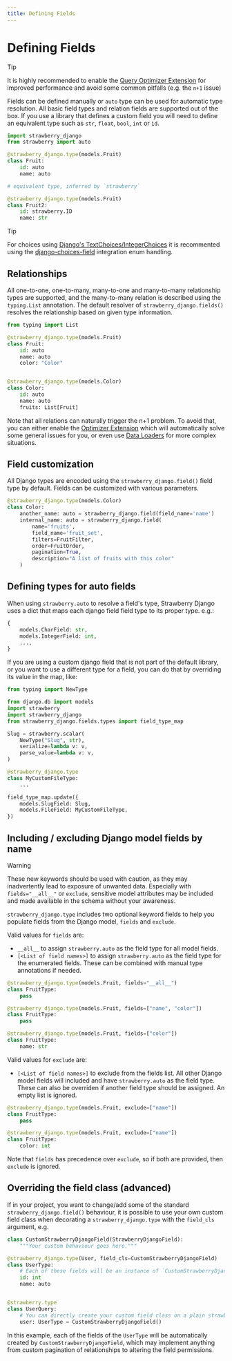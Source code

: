 ```yaml
---
title: Defining Fields
---
```


# Defining Fields

> [!TIP]
> It is highly recommended to enable the [Query Optimizer Extension](optimizer.md)
> for improved performance and avoid some common pitfalls (e.g. the `n+1` issue)

Fields can be defined manually or `auto` type can be used for automatic type resolution. All basic field types and relation fields are supported out of the box. If you use a library that defines a custom field you will need to define an equivalent type such as `str`, `float`, `bool`, `int` or `id`.

```python title="types.py"
import strawberry_django
from strawberry import auto

@strawberry_django.type(models.Fruit)
class Fruit:
    id: auto
    name: auto

# equivalent type, inferred by `strawberry`

@strawberry_django.type(models.Fruit)
class Fruit2:
    id: strawberry.ID
    name: str
```

> [!TIP]
> For choices using
> [Django's TextChoices/IntegerChoices](https://docs.djangoproject.com/en/4.2/ref/models/fields/#enumeration-types)
> it is recommented using the [django-choices-field](../integrations/choices-field.md) integration
> enum handling.

## Relationships

All one-to-one, one-to-many, many-to-one and many-to-many relationship types are supported, and the many-to-many relation is described using the `typing.List` annotation.
The default resolver of `strawberry_django.fields()` resolves the relationship based on given type information.

```python title="types.py"
from typing import List

@strawberry_django.type(models.Fruit)
class Fruit:
    id: auto
    name: auto
    color: "Color"


@strawberry_django.type(models.Color)
class Color:
    id: auto
    name: auto
    fruits: List[Fruit]
```

Note that all relations can naturally trigger the n+1 problem. To avoid that, you can either
enable the [Optimizer Extension](./optimizer.md) which will automatically
solve some general issues for you, or even use
[Data Loaders](https://strawberry.rocks/docs/guides/dataloaders) for more complex
situations.

## Field customization

All Django types are encoded using the `strawberry_django.field()` field type by default. Fields can be customized with various parameters.

```python title="types.py"
@strawberry_django.type(models.Color)
class Color:
    another_name: auto = strawberry_django.field(field_name='name')
    internal_name: auto = strawberry_django.field(
        name='fruits',
        field_name='fruit_set',
        filters=FruitFilter,
        order=FruitOrder,
        pagination=True,
        description="A list of fruits with this color"
    )
```

## Defining types for auto fields

When using `strawberry.auto` to resolve a field's type, Strawberry Django uses a dict that maps
each django field field type to its proper type. e.g.:

```python
{
    models.CharField: str,
    models.IntegerField: int,
    ...,
}
```

If you are using a custom django field that is not part of the default library,
or you want to use a different type for a field, you can do that by overriding
its value in the map, like:

```python
from typing import NewType

from django.db import models
import strawberry
import strawberry_django
from strawberry_django.fields.types import field_type_map

Slug = strawberry.scalar(
    NewType("Slug", str),
    serialize=lambda v: v,
    parse_value=lambda v: v,
)

@strawberry_django.type
class MyCustomFileType:
    ...

field_type_map.update({
    models.SlugField: Slug,
    models.FileField: MyCustomFileType,
})
```

## Including / excluding Django model fields by name

> [!WARNING]
> These new keywords should be used with caution, as they may inadvertently lead to exposure of unwanted data. Especially with `fields="__all__"` or `exclude`, sensitive model attributes may be included and made available in the schema without your awareness.

`strawberry_django.type` includes two optional keyword fields to help you populate fields from the Django model, `fields` and `exclude`.

Valid values for `fields` are:

- `__all__` to assign `strawberry.auto` as the field type for all model fields.
- `[<List of field names>]` to assign `strawberry.auto` as the field type for the enumerated fields. These can be combined with manual type annotations if needed.

```python title="All Fields"
@strawberry_django.type(models.Fruit, fields="__all__")
class FruitType:
    pass
```

```python title="Enumerated Fields"
@strawberry_django.type(models.Fruit, fields=["name", "color"])
class FruitType:
    pass
```

```python title="Overriden Fields"
@strawberry_django.type(models.Fruit, fields=["color"])
class FruitType:
    name: str
```

Valid values for `exclude` are:

- `[<List of field names>]` to exclude from the fields list. All other Django model fields will included and have `strawberry.auto` as the field type. These can also be overriden if another field type should be assigned. An empty list is ignored.

```python title="Exclude Fields"
@strawberry_django.type(models.Fruit, exclude=["name"])
class FruitType:
    pass
```

```python title="Overriden Exclude Fields"
@strawberry_django.type(models.Fruit, exclude=["name"])
class FruitType:
    color: int
```

Note that `fields` has precedence over `exclude`, so if both are provided, then `exclude` is ignored.

## Overriding the field class (advanced)

If in your project, you want to change/add some of the standard `strawberry_django.field()` behaviour,
it is possible to use your own custom field class when decorating a `strawberry_django.type` with the `field_cls` argument, e.g.

```python title="types.py"
class CustomStrawberryDjangoField(StrawberryDjangoField):
    """Your custom behaviour goes here."""

@strawberry_django.type(User, field_cls=CustomStrawberryDjangoField)
class UserType:
    # Each of these fields will be an instance of `CustomStrawberryDjangoField`.
    id: int
    name: auto


@strawberry.type
class UserQuery:
    # You can directly create your custom field class on a plain strawberry type
    user: UserType = CustomStrawberryDjangoField()

```

In this example, each of the fields of the `UserType` will be automatically created by `CustomStrawberryDjangoField`,
which may implement anything from custom pagination of relationships to altering the field permissions.
